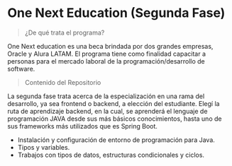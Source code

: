 # One Next Education (Segunda Fase)

> ¿De qué trata el programa?

One Next education es una beca brindada por dos grandes empresas, Oracle y Alura LATAM. El programa tiene como finalidad capacitar a personas para el mercado laboral de la programación/desarrollo de software.

> Contenido del Repositorio

La segunda fase trata acerca de la especialización en una rama del desarrollo, ya sea frontend o backend, a elección del estudiante.
Elegí la ruta de aprendizaje backend, en la cual, se aprenderá el lenguaje de programación JAVA desde sus más básicos conocimientos, hasta uno de sus frameworks más utilizados que es Spring Boot.

- Instalación y configuración de entorno de programación para Java.
- Tipos y variables.
- Trabajos con tipos de datos, estructuras condicionales y ciclos.
